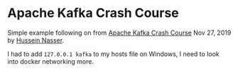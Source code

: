 # Apache Kafka Crash Course

Simple example following on from [Apache Kafka Crash Course](https://www.youtube.com/watch?v=R873BlNVUB4) Nov 27, 2019 by [Hussein Nasser](https://www.youtube.com/channel/UC_ML5xP23TOWKUcc-oAE_Eg).

I had to add `127.0.0.1 kafka` to my hosts file on Windows, I need to look into docker networking more.